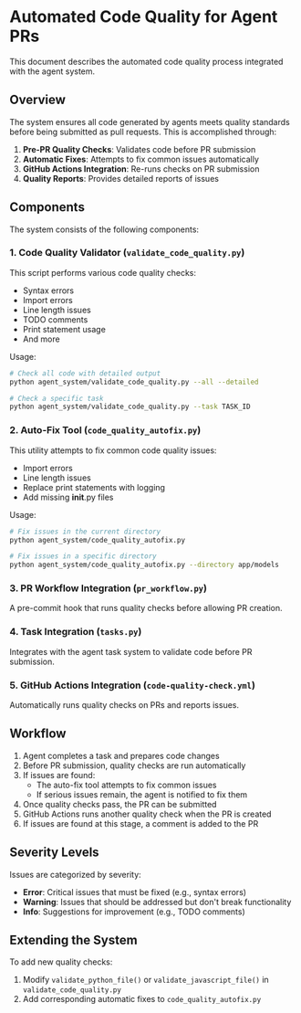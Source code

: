# Automated Code Quality for Agent PRs

This document describes the automated code quality process integrated with the agent system.

## Overview

The system ensures all code generated by agents meets quality standards before being submitted as pull requests. This is accomplished through:

1. **Pre-PR Quality Checks**: Validates code before PR submission
2. **Automatic Fixes**: Attempts to fix common issues automatically 
3. **GitHub Actions Integration**: Re-runs checks on PR submission
4. **Quality Reports**: Provides detailed reports of issues

## Components

The system consists of the following components:

### 1. Code Quality Validator (`validate_code_quality.py`)

This script performs various code quality checks:
- Syntax errors
- Import errors
- Line length issues
- TODO comments
- Print statement usage
- And more

Usage:
```bash
# Check all code with detailed output
python agent_system/validate_code_quality.py --all --detailed

# Check a specific task
python agent_system/validate_code_quality.py --task TASK_ID
```

### 2. Auto-Fix Tool (`code_quality_autofix.py`)

This utility attempts to fix common code quality issues:
- Import errors
- Line length issues
- Replace print statements with logging
- Add missing __init__.py files

Usage:
```bash
# Fix issues in the current directory
python agent_system/code_quality_autofix.py

# Fix issues in a specific directory
python agent_system/code_quality_autofix.py --directory app/models
```

### 3. PR Workflow Integration (`pr_workflow.py`)

A pre-commit hook that runs quality checks before allowing PR creation.

### 4. Task Integration (`tasks.py`)

Integrates with the agent task system to validate code before PR submission.

### 5. GitHub Actions Integration (`code-quality-check.yml`)

Automatically runs quality checks on PRs and reports issues.

## Workflow

1. Agent completes a task and prepares code changes
2. Before PR submission, quality checks are run automatically
3. If issues are found:
   - The auto-fix tool attempts to fix common issues
   - If serious issues remain, the agent is notified to fix them
4. Once quality checks pass, the PR can be submitted
5. GitHub Actions runs another quality check when the PR is created
6. If issues are found at this stage, a comment is added to the PR

## Severity Levels

Issues are categorized by severity:

- **Error**: Critical issues that must be fixed (e.g., syntax errors)
- **Warning**: Issues that should be addressed but don't break functionality
- **Info**: Suggestions for improvement (e.g., TODO comments)

## Extending the System

To add new quality checks:

1. Modify `validate_python_file()` or `validate_javascript_file()` in `validate_code_quality.py`
2. Add corresponding automatic fixes to `code_quality_autofix.py` 